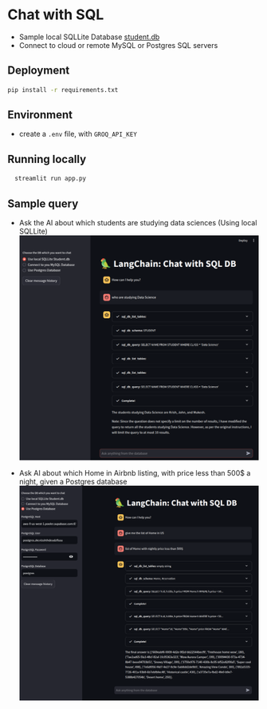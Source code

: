 # Chat with SQL

- Sample local SQLLite Database [student.db](./student.db)
- Connect to cloud or remote MySQL or Postgres SQL servers

## Deployment

```zsh
pip install -r requirements.txt
```

## Environment

- create a `.env` file, with `GROQ_API_KEY`

## Running locally

```zsh
  streamlit run app.py
```

## Sample query

- Ask the AI about which students are studying data sciences (Using local SQLLite)
  ![Sample](./ChatWithSQLLite.png)

- Ask AI about which Home in Airbnb listing, with price less than 500$ a night, given a Postgres database
  ![PostgresChat](./PostgresChat.png)
